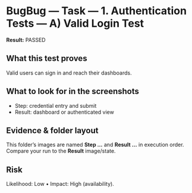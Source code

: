 ﻿# BugBug — Task — 1. Authentication Tests — A) Valid Login Test

**Result:** PASSED

## What this test proves

Valid users can sign in and reach their dashboards.

## What to look for in the screenshots

- Step: credential entry and submit
- Result: dashboard or authenticated view

## Evidence & folder layout

This folder’s images are named **Step …** and **Result …** in execution order. Compare your run to the **Result** image/state.

## Risk

Likelihood: Low • Impact: High (availability).


